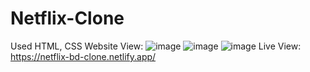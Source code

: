 # Netflix-Clone
Used HTML, CSS 
Website View:
![image](https://github.com/tushar-3549/Netflix-Clone/assets/99356217/c7974f70-d299-4ec0-8b2b-de5f4b1795c6)
![image](https://github.com/tushar-3549/Netflix-Clone/assets/99356217/0be0daaa-366a-446f-a7de-788d4a6e1564)
![image](https://github.com/tushar-3549/Netflix-Clone/assets/99356217/d0be4bc7-f419-450c-8d23-0ad2ea82846b)
Live View: https://netflix-bd-clone.netlify.app/
